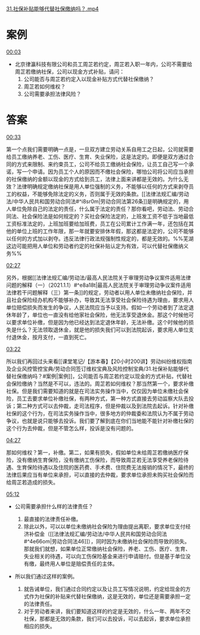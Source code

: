 [31.社保补贴能够代替社保缴纳吗？.mp4](file:///E:%5C法律实务%5CA314【游本春】【20小时200讲】劳动纠纷维权指南及企业风控管控宝典（200讲劳动合同签订法律风险防范与合规管理）%5C31.社保补贴能够代替社保缴纳吗？.mp4)
# 案例
[00:03](file:///E:%5C法律实务%5CA314【游本春】【20小时200讲】劳动纠纷维权指南及企业风控管控宝典（200讲劳动合同签订法律风险防范与合规管理）%5C31.社保补贴能够代替社保缴纳吗？.mp4#t=00:03)
- 北京律瀛科技有限公司和员工周芷若约定，周芷若入职一年内，公司不需要给周芷若缴纳社保，公司以现金方式补贴，请问：
	1. 公司能否与周芷若约定入以现金补贴方式代替社保缴纳？
	2. 周芷若如何维权？
	3. 公司需要承担法律风险？
# 答案
[00:33](file:///E:%5C法律实务%5CA314【游本春】【20小时200讲】劳动纠纷维权指南及企业风控管控宝典（200讲劳动合同签订法律风险防范与合规管理）%5C31.社保补贴能够代替社保缴纳吗？.mp4#t=00:33)

第一个点我们需要明确一点是，一旦双方建立劳动关系自用工之日起，公司就需要给员工缴纳养老、工伤、医疗、生育、失业保险，这是法定的。即便是双方通过合同的方式来限制、来约束员工，公司不给员工缴纳社会保险，让员工自己写一个承诺，写一个申请。因为员工个人的原因而不缴社会保险，哪怕公司将公司应当承担的社保缴纳的金额以现金的方式给到员工，法律上面来讲都是无效的。为什么无效？法律明确规定缴纳社保是用人单位强制的义务，不能够以任何的方式来剥夺员工的权益，不能够免除法定的义务，否则属于无效的条款。[[法律法规汇编/劳动法/中华人民共和国劳动合同法#^i8sr0m|劳动合同法第26条]]是明确规定的，用人单位免除自己的法定的责任，什么属于法定的责任？那你看吧，劳动法、劳动合同法、社会保险法是如何规定的？买社会保险法定的，上班发工资不低于当地最低工资标准法定的，上班加班要给加班费，员工在公司累计工作满一年，还包括在其他的单位上班的工作年限，那一年就要安排休年假，那这都是法定的，公司不能够以任何的方式加以剥夺。违反法律行政法规强制性规定的，都是无效的。%%芜湖这边可能把用人单位和劳动者约定的社保补贴认定为有效，可以代替社保缴纳义务%%

[02:27](file:///E:%5C法律实务%5CA314【游本春】【20小时200讲】劳动纠纷维权指南及企业风控管控宝典（200讲劳动合同签订法律风险防范与合规管理）%5C31.社保补贴能够代替社保缴纳吗？.mp4#t=02:27)

另外，根据[[法律法规汇编/劳动法/最高人民法院关于审理劳动争议案件适用法律问题的解释（一）（2021.1.1）#^e8a18t|最高人民法院关于审理劳动争议案件适用法律若干问题解释（三）第一条]]的规定，劳动者以用人单位未缴纳社会保险，并且社会保险经办机构不能够补办，导致其无法享受社会保险待遇为理由，要求用人单位赔偿损失而发生的争议，人民法院应当予以支持。假如一个劳动者到了法定退休年龄了，单位也一直没有给他家社会保险，他无法享受退休金。那这个时候他可以要求单位补缴，但是因为他已经达到法定退休年龄，无法补缴。这个时候他的损失是什么？无法领取退休金，就是他的损失我们可以到法院起诉，要求用人单位支付退休金，按月支付，一直到死亡。

[03:22](file:///E:%5C法律实务%5CA314【游本春】【20小时200讲】劳动纠纷维权指南及企业风控管控宝典（200讲劳动合同签订法律风险防范与合规管理）%5C31.社保补贴能够代替社保缴纳吗？.mp4#t=03:22)

所以我们再回过头来看[[课堂笔记/【游本春】【20小时200讲】劳动纠纷维权指南及企业风控管控宝典/劳动合同签订维权宝典及风险控制宝典/31.社保补贴能够代替社保缴纳吗？#案例|案例]]，公司能否与周芷若约定以现金的方式补贴，代替社会保险缴纳？当然是不可以，违法的。周芷若如何维权？那当然第一个，要求补缴社保。但是我们需要知道的就是在司法实务操作当中，仅仅因为单位未缴社会保险，员工去要求单位补缴社保，有两种方式，第一种方式直接去劳动监察大队去投诉；第二种方式可以去仲裁，走司法程序，但是仲裁以及到法院去起诉。针对补缴社保的这个行为，在司法实务操作当中，很多地方的仲裁委和法院认为不属于劳动争议，也就是说只能够去投诉。我们要了解到底在你们当地能不能针对补缴社保的这个行为去仲裁，但是不管怎么样，投诉是没有问题的。

[04:27](file:///E:/%5C%E6%B3%95%E5%BE%8B%E5%AE%9E%E5%8A%A1%5CA314%E3%80%90%E6%B8%B8%E6%9C%AC%E6%98%A5%E3%80%91%E3%80%9020%E5%B0%8F%E6%97%B6200%E8%AE%B2%E3%80%91%E5%8A%B3%E5%8A%A8%E7%BA%A0%E7%BA%B7%E7%BB%B4%E6%9D%83%E6%8C%87%E5%8D%97%E5%8F%8A%E4%BC%81%E4%B8%9A%E9%A3%8E%E6%8E%A7%E7%AE%A1%E6%8E%A7%E5%AE%9D%E5%85%B8%EF%BC%88200%E8%AE%B2%E5%8A%B3%E5%8A%A8%E5%90%88%E5%90%8C%E7%AD%BE%E8%AE%A2%E6%B3%95%E5%BE%8B%E9%A3%8E%E9%99%A9%E9%98%B2%E8%8C%83%E4%B8%8E%E5%90%88%E8%A7%84%E7%AE%A1%E7%90%86%EF%BC%89%5C31.%E7%A4%BE%E4%BF%9D%E8%A1%A5%E8%B4%B4%E8%83%BD%E5%A4%9F%E4%BB%A3%E6%9B%BF%E7%A4%BE%E4%BF%9D%E7%BC%B4%E7%BA%B3%E5%90%97%EF%BC%9F.mp4#t=267.528652)

那如何维权？第一，补缴。第二，如果有损失，假如单位未给周芷若缴纳医疗保险，没有缴纳生育保险，没有缴纳工伤保险，而导致周芷若无法享受养老保险待遇、生育保险待遇以及住院的医药费、手术费、住院费无法报销的情况下，最终的法律后果应当有单位来承担，可以直接的去仲裁，要求单位承担未购买社会保险而给周芷若造成的损失。

[05:12](file:///E:/%5C%E6%B3%95%E5%BE%8B%E5%AE%9E%E5%8A%A1%5CA314%E3%80%90%E6%B8%B8%E6%9C%AC%E6%98%A5%E3%80%91%E3%80%9020%E5%B0%8F%E6%97%B6200%E8%AE%B2%E3%80%91%E5%8A%B3%E5%8A%A8%E7%BA%A0%E7%BA%B7%E7%BB%B4%E6%9D%83%E6%8C%87%E5%8D%97%E5%8F%8A%E4%BC%81%E4%B8%9A%E9%A3%8E%E6%8E%A7%E7%AE%A1%E6%8E%A7%E5%AE%9D%E5%85%B8%EF%BC%88200%E8%AE%B2%E5%8A%B3%E5%8A%A8%E5%90%88%E5%90%8C%E7%AD%BE%E8%AE%A2%E6%B3%95%E5%BE%8B%E9%A3%8E%E9%99%A9%E9%98%B2%E8%8C%83%E4%B8%8E%E5%90%88%E8%A7%84%E7%AE%A1%E7%90%86%EF%BC%89%5C31.%E7%A4%BE%E4%BF%9D%E8%A1%A5%E8%B4%B4%E8%83%BD%E5%A4%9F%E4%BB%A3%E6%9B%BF%E7%A4%BE%E4%BF%9D%E7%BC%B4%E7%BA%B3%E5%90%97%EF%BC%9F.mp4#t=312.509308)

- 公司需要承担什么样的法律责任？
	1. 最直接的法律责任补缴。
	2. 除此以外，可以以单位未缴纳社会保险为理由提出离职，要求单位支付经济补偿金（[[法律法规汇编/劳动法/中华人民共和国劳动合同法#^4e66om|劳动合同法46]]），同时因为未缴纳社会保险而导致的损失。那就我们就想，如果单位正常缴纳社会保险，养老、工伤、医疗、生育、失业相关的待遇，可以向工伤保险基金来进行申请赔付。但是基于单位没有缴，最终用人单位是赔偿责任的主体。

- 所以我们通过这样的案例。
	1. 就告诫单位，我们通过合同约定以及让员工写情况说明，约定给现金的方式作为社保的补贴来代替社保缴纳，这是无效的，单位还是需要承担一定的法律责任。
	2. 对于劳动者来讲，我们要知道这样的约定是无效的，什么一年、两年不交社保，那都是无效的条款，我们可以去投诉，可以去起诉，要求单位承担相应的损失。